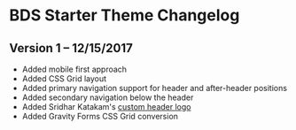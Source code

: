 # BDS Starter Theme Changelog

## Version 1 – 12/15/2017
* Added mobile first approach
* Added CSS Grid layout
* Added primary navigation support for header and after-header positions
* Added secondary navigation below the header
* Added Sridhar Katakam's [custom header logo](https://sridharkatakam.com/theme-logo-genesis/)
* Added Gravity Forms CSS Grid conversion
